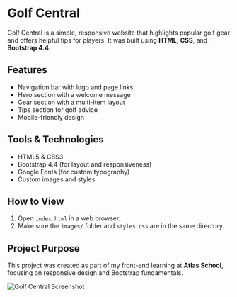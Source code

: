 # Golf Central

Golf Central is a simple, responsive website that highlights popular golf gear and offers helpful tips for players. It was built using **HTML**, **CSS**, and **Bootstrap 4.4**.

## Features

- Navigation bar with logo and page links
- Hero section with a welcome message
- Gear section with a multi-item layout
- Tips section for golf advice
- Mobile-friendly design

## Tools & Technologies

- HTML5 & CSS3
- Bootstrap 4.4 (for layout and responsiveness)
- Google Fonts (for custom typography)
- Custom images and styles

## How to View

1. Open `index.html` in a web browser.
2. Make sure the `images/` folder and `styles.css` are in the same directory.

## Project Purpose

This project was created as part of my front-end learning at **Atlas School**, focusing on responsive design and Bootstrap fundamentals.

![Golf Central Screenshot](images/screenshot.png)
